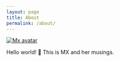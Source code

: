 ```yaml
---
layout: page
title: About
permalink: /about/
---
```


<div class="about-content">

<p>
   <a href="/index/" class="profile-pic-frame">
       <img src="{{ '/assets/images/avatar.jpeg' | relative_url }}" alt="Mx avatar"/>
   </a>
</p>

<p>Hello world! 👋 This is MX and her musings.</p>

</div>
